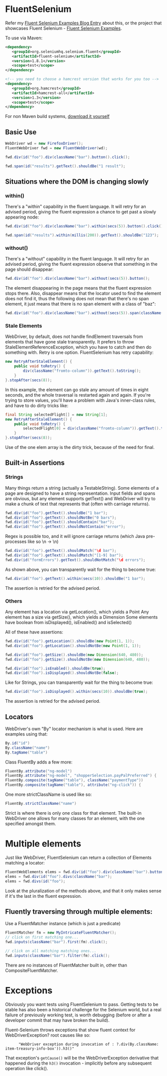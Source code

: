 # FluentSelenium

Refer my [Fluent Selenium Examples Blog Entry](http://paulhammant.com/2013/05/19/fluent-selenium-examples)
about this, or the project that showcases Fluent Selenium - [Fluent Selenium Examples](https://github.com/paul-hammant/fluent-selenium-examples).

To use via Maven:

```xml
<dependency>
   <groupId>org.seleniumhq.selenium.fluent</groupId>
   <artifactId>fluent-selenium</artifactId>
   <version>1.8.1</version>
   <scope>test</scope>
</dependency>

<!-- you need to choose a hamcrest version that works for you too -->
<dependency>
   <groupId>org.hamcrest</groupId>
   <artifactId>hamcrest-all</artifactId>
   <version>1.3</version>
   <scope>test</scope>
</dependency>
```

For non Maven build systems, [download it yourself](http://search.maven.org/#search%7Cga%7C1%7Ca%3A%22fluent-selenium%22)

## Basic Use

```java
WebDriver wd = new FirefoxDriver();
FluentWebDriver fwd = new FluentWebDriver(wd);

fwd.div(id("foo").div(className("bar").button().click();

fwd.span(id("results").getText().shouldBe("1 result");
```

## Situations where the DOM is changing slowly

### within()

There's a "within" capability in the fluent language. It will retry for an advised period,
giving the fluent expression a chance to get past a slowly appearing node:

```java
fwd.div(id("foo").div(className("bar").within(secs(5)).button().click();

fwd.span(id("results").within(millis(200)).getText().shouldBe("123");
```

### without()

There's a "without" capability in the fluent language. It will retry for an advised period,
giving the fluent expression observe that something in the page should disappear:

```java
fwd.div(id("foo").div(className("bar").without(secs(5)).button();
```

The element disappearing in the page means that the fluent expression stops
there. Also, disappear means that the locator used to find the element does
not find it, thus the following does not mean that there's no span element,
it just means that there is no span element with a class of "baz":

```java
fwd.div(id("foo").div(className("bar").without(secs(5)).span(className("baz"));
```


### Stale Elements

WebDriver, by default, does not handle findElement traversals from elements that have
gone stale transparently. It prefers to throw StaleElementReferenceException, which you
have to catch and then do something with. Retry is one option. FluentSelenium has retry
capability:

```java
new RetryAfterStaleElement() {
    public void toRetry() {
        div(className("fromto-column")).getText().toString();
    }
}.stopAfter(secs(8));
```

In this example, the element can go stale any amount of times in eight seconds, and the whole
traversal is restarted again and again.  If you're trying to store values, you'll have a
problem with Java's inner-class rules, and have to do dirty tricks like:

```java
final String selectedFlight[] = new String[1];
new RetryAfterStaleElement() {
    public void toRetry() {
        selectedFlight[0] = div(className("fromto-column")).getText().toString();
    }
}.stopAfter(secs(8));
```
Use of the one elem array is the dirty trick, because of the need for final.

## Built-in Assertions

### Strings

Many things return a string (actually a TestableString). Some elements of a page
are designed to have a string representation.  Input fields and spans are obvious,
but any element supports getText() and WebDriver will try to make a chunk of text
that represents that (often with carriage returns).

```java
fwd.div(id("foo").getText().shouldBe("1 bar");
fwd.div(id("foo").getText().shouldNotBe("0 bars");
fwd.div(id("foo").getText().shouldContain("bar");
fwd.div(id("foo").getText().shouldNotContain("error");
```

Regex is possible too, and it will ignore carriage returns (which Java pre-processes like so \n -> \\n)

```java
fwd.div(id("foo").getText().shouldMatch("\d bar");
fwd.div(id("foo").getText().shouldMatch("[1-9] bar");
fwd.div(id("formErrors").getText().shouldNotMatch("\d errors");
```

As shown above, you can transparently wait for the thing to become true:

```java
fwd.div(id("foo").getText().within(secs(10)).shouldBe("1 bar");
```

The assertion is retried for the advised period.

### Others

Any element has a location via getLocation(), which yields a Point
Any element has a size via getSize(), which yields a Dimension
Some elements have boolean from isDisplayed(), isEnabled() and isSelected()

All of these have assertions:

```java
fwd.div(id("foo").getLocation().shouldBe(new Point(1, 1));
fwd.div(id("foo").getLocation().shouldNotBe(new Point(1, 1));

fwd.div(id("foo").getSize().shouldBe(new Dimension(640, 480));
fwd.div(id("foo").getSize().shouldNotBe(new Dimension(640, 480));

fwd.div(id("foo").isEnabled().shouldBe(true);
fwd.div(id("foo").isDisplayed().shouldNotBe(false);
```

Like for Strings, you can transparently wait for the thing to become true:

```java
fwd.div(id("foo").isDisplayed().within(secs(10)).shouldBe(true);
```

The assertion is retried for the advised period.

## Locators

WebDriver's own "By" locator mechanism is what is used. Here are examples using that:

```java
By.id("id")
By.className("name")
By.tagName("table")
```

Class FluentBy adds a few more:

```java
FluentBy.attribute("ng-model")
FluentBy.attribute("ng-model", "shopperSelection.payPalPreferred") {
FluentBy.composite(tagName("table"), className("paymentType"))
FluentBy.composite(tagName("table"), attribute("ng-click")) {
```

One more strictClassName is used like so:

```java
FluentBy.strictClassName("name")
```

Strict is where there is only one class for that element. The built-in WebDriver one allows
for many classes for an element, with the one specified amongst them.

# Multiple elements

Just like WebDriver, FluentSelenium can return a collection of Elements matching a locator:

```java
FluentWebElements elems = fwd.div(id("foo").div(className("bar").buttons();
elems = fwd.div(id("foo").divs(className("bar");
elems = fwd.divs(id("foo");
```

Look at the pluralization of the methods above, and that it only makes sense if
it's the last in the fluent expression.

## Fluently traversing through multiple elements:

Use a FluentMatcher instance (which is just a predicate)

```java
FluentMatcher fm = new MyIntricateFluentMatcher();
// click on first matching one...
fwd.inputs(className("bar").first(fm).click();

// click on all matching matching ones...
fwd.inputs(className("bar").filter(fm).click();
```

There are no instances of FluentMatcher built in, other than CompositeFluentMatcher.

# Exceptions

Obviously you want tests using FluentSelenium to pass.  Getting tests to be stable has also been a
historical challenge for the Selenium world, but a real failure of previously working test, is worth
debugging (before or after a developer commit that may have broken the build).

Fluent-Selenium throws exceptions that show fluent context for WebDriverException? root causes like so:

```
      "WebDriver exception during invocation of : ?.div(By.className: item-treasury-info-box')).h3()"
```

That exception's <code>getCause()</code> will be the WebDriverException derivative that happened during
the <code>h3()</code> invocation -  implicitly before any subsequent operation like click().
